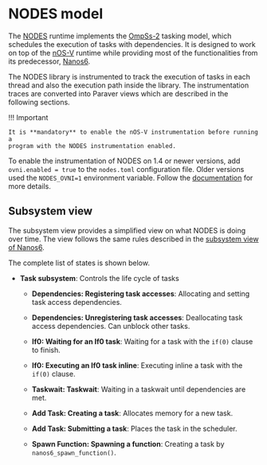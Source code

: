# NODES model

The [NODES] runtime implements the [OmpSs-2][oss] tasking model, which
schedules the execution of tasks with dependencies. It is designed to
work on top of the [nOS-V][nos-v] runtime while providing most of the
functionalities from its predecessor, [Nanos6][nanos6].

[nodes]: https://github.com/bsc-pm/nodes
[oss]: https://pm.bsc.es/ompss-2
[nanos6]: https://github.com/bsc-pm/nanos6
[nos-v]: https://github.com/bsc-pm/nos-v

The NODES library is instrumented to track the execution of tasks in
each thread and also the execution path inside the library. The
instrumentation traces are converted into Paraver views which are
described in the following sections.

!!! Important

    It is **mandatory** to enable the nOS-V instrumentation before running a
    program with the NODES instrumentation enabled.

To enable the instrumentation of NODES on 1.4 or newer versions, add
`ovni.enabled = true` to the `nodes.toml` configuration file. Older versions
used the `NODES_OVNI=1` environment variable. Follow the
[documentation][nodes-doc] for more details.

[nodes-doc]: https://github.com/bsc-pm/nodes/tree/master/docs/tracing.md

## Subsystem view

The subsystem view provides a simplified view on what NODES is doing
over time. The view follows the same rules described in the [subsystem
view of Nanos6](nanos6.md/#subsystem_view).

The complete list of states is shown below.

- **Task subsystem**: Controls the life cycle of tasks

    - **Dependencies: Registering task accesses**: Allocating and setting
      task access dependencies.

    - **Dependencies: Unregistering task accesses**: Deallocating task
      access dependencies. Can unblock other tasks.

    - **If0: Waiting for an If0 task**: Waiting for a task with the `if(0)`
      clause to finish.

    - **If0: Executing an If0 task inline**: Executing inline a task with
      the `if(0)` clause.

    - **Taskwait: Taskwait**: Waiting in a taskwait until dependencies are
      met.

    - **Add Task: Creating a task**: Allocates memory for a new task.

    - **Add Task: Submitting a task**: Places the task in the scheduler.

    - **Spawn Function: Spawning a function**: Creating a task by
      `nanos6_spawn_function()`.
